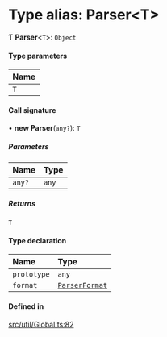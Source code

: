 # Type alias: Parser<T\>

Ƭ **Parser**<`T`\>: `Object`

#### Type parameters

| Name |
| :------ |
| `T` |

#### Call signature

• **new Parser**(`any?`): `T`

##### Parameters

| Name | Type |
| :------ | :------ |
| `any?` | `any` |

##### Returns

`T`

#### Type declaration

| Name | Type |
| :------ | :------ |
| `prototype` | `any` |
| `format` | [`ParserFormat`](../enums/ParserFormat.md) |

#### Defined in

[src/util/Global.ts:82](https://github.com/Orillusion/orillusion/blob/main/src/util/Global.ts#L82)
